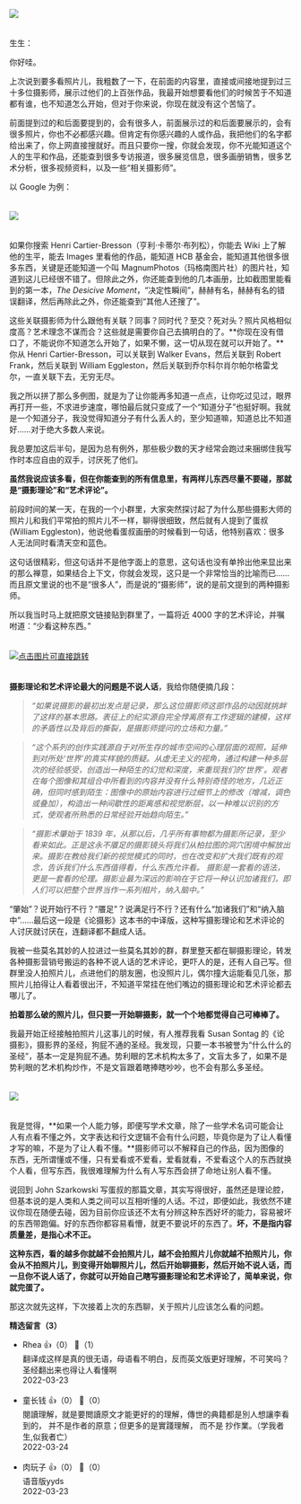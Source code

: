 [![](https://static001.geekbang.org/resource/image/dc/47/dcd1af55baa9cfa596e3d7eb3ea2b847.jpg?wh=750x360)](http://time.geekbang.org/column/article/494153)

　  
生生：

你好哇。

上次说到要多看照片儿，我粗数了一下，在前面的内容里，直接或间接地提到过三十多位摄影师，展示过他们的上百张作品，我最开始想要看他们的时候苦于不知道都有谁，也不知道怎么开始，但对于你来说，你现在就没有这个苦恼了。

前面提到过的和后面要提到的，会有很多人，前面展示过的和后面要展示的，会有很多照片，你也不必都感兴趣。但肯定有你感兴趣的人或作品，我把他们的名字都给出来了，你上网直接搜就好。而且只要你一搜，你就会发现，你不光能知道这个人的生平和作品，还能查到很多专访报道，很多展览信息，很多画册销售，很多艺术分析，很多视频资料，以及一些“相关摄影师”。

以 Google 为例：  
　

![](https://static001.geekbang.org/resource/image/58/20/586ae7e3d335fa22deee968665175020.jpg?wh=2617x3430)

　  
如果你搜索 Henri Cartier-Bresson（亨利·卡蒂尔·布列松），你能去 Wiki 上了解他的生平，能去 Images 里看他的作品，能知道 HCB 基金会，能知道其他很多很多东西，关键是还能知道一个叫 MagnumPhotos（玛格南图片社）的图片社，知道到这儿已经很不错了。但除此之外，你还能查到他的几本画册，比如截图里能看到的第一本，*The Desicive Moment*，“决定性瞬间”，赫赫有名，赫赫有名的错误翻译，然后再除此之外，你还能查到“其他人还搜了”。

这些关联摄影师为什么跟他有关联？同事？同时代？至交？死对头？照片风格相似度高？艺术理念不谋而合？这些就是需要你自己去搞明白的了。**你现在没有借口了，不能说你不知道怎么开始了，如果不懒，这一切从现在就可以开始了。**你从 Henri Cartier-Bresson，可以关联到 Walker Evans，然后关联到 Robert Frank，然后关联到 William Eggleston，然后关联到乔尔科尔肖尔帕尔格雷戈尔，一直关联下去，无穷无尽。

我之所以拼了那么多例图，就是为了让你能再多知道一点点，让你吃过见过，眼界再打开一些，不求进步速度，哪怕最后就只变成了一个“知道分子”也挺好啊。我就是一个知道分子，我没觉得知道分子有什么丢人的，至少知道嘛，知道总比不知道好……对于绝大多数人来说。

我总要加这后半句，是因为总有例外，那些极少数的天才经常会跑过来捆绑住我写作时本应自由的双手，讨厌死了他们。

**虽然我说应该多看，但在你能查到的所有信息里，有两样儿东西尽量不要碰，那就是“摄影理论”和“艺术评论”。**

前段时间的某一天，在我的一个小群里，大家突然探讨起了为什么那些摄影大师的照片儿和我们平常拍的照片儿不一样，聊得很细致，然后就有人提到了蛋叔 (William Eggleston)，他说他看蛋叔画册的时候看到一句话，他特别喜欢：很多人无法同时看清天空和蓝色。

这句话很精彩，但这句话并不是他字面上的意思，这句话也没有单拎出他来显出来的那么禅意，如果结合上下文，你就会发现，这只是一个非常恰当的比喻而已……而且原文里说的也不是“很多人”，而是说的“摄影师”，说的是前文提到的两种摄影师。

所以我当时马上就把原文链接贴到群里了，一篇将近 4000 字的艺术评论，并嘱咐道：“少看这种东西。”  
　

[![](https://static001.geekbang.org/resource/image/33/9a/33dbb75b139084bb7b92730dd7a7ba9a.jpeg?wh=1600x1027 "点击图片可直接跳转")](http://www.benkandbo.com/william-eggleston)

　  
**摄影理论和艺术评论最大的问题是不说人话**，我给你随便摘几段：

> *“如果说摄影的最初出发点是记录，那么这位摄影师这部作品的动因就挑衅了这样的基本思路。表征上的纪实源自完全悖离原有工作逻辑的建模，这样的矛盾性以及背后的撕裂，是摄影师提问的立场和力量。”*

> *“这个系列的创作实践源自于对所生存的城市空间的心理层面的观照，延伸到对所处‘世界’的真实样貌的质疑。从虚无主义的视角，通过构建一种多层次的经验感受，创造出一种陌生的幻觉和深度，来重现我们的‘世界’。观者在每个图像和其组合中所看到的内容并没有什么特别奇怪的地方，几近正确，但同时感到陌生：图像中的原始内容进行过细节上的修改（增减，调色或叠加），构造出一种间歇性的距离感和视觉断层，以一种难以识别的方式，使观者所熟悉的日常经验开始趋向陌生。”*

> *“摄影术肇始于 1839 年，从那以后，几乎所有事物都为摄影所记录，至少看来如此。正是这永不餍足的摄影镜头将我们从柏拉图的洞穴困境中解放出来。摄影在教给我们新的视觉模式的同时，也在改变和扩大我们既有的观念，告诉我们什么东西值得看，什么东西允许看。 摄影是一套看的语法，更是一套看的伦理。摄影业最为深远的影响在于它将一种认识加诸我们，即人们可以把整个世界当作一系列相片，纳入脑中。”*

“肇始”？说开始行不行？“餍足”？说满足行不行？还有什么“加诸我们”和“纳入脑中”……最后这一段是《论摄影》这本书的中译版，这种写摄影理论和艺术评论的人讨厌就讨厌在，连翻译都不翻成人话。

我被一些莫名其妙的人拉进过一些莫名其妙的群，群里整天都在聊摄影理论，转发各种摄影营销号搬运的各种不说人话的艺术评论，更吓人的是，还有人自己写。但群里没人拍照片儿，点进他们的朋友圈，也没照片儿，偶尔撞大运能看见几张，那照片儿拍得让人看着很出汗，不知道平常挂在他们嘴边的摄影理论和艺术评论都去哪儿了。

**拍着那么破的照片儿，但只要一开始聊摄影，就一个个地都觉得自己可棒棒了。**

我最开始正经接触拍照片儿这事儿的时候，有人推荐我看 Susan Sontag 的《论摄影》，摄影界的圣经，狗屁不通的圣经。我发现，只要一本书被誉为“什么什么的圣经”，基本一定是狗屁不通。势利眼的艺术机构太多了，文盲太多了，如果不是势利眼的艺术机构炒作，不是文盲跟着瞎捧瞎吵吵，也不会有那么多圣经。  
　

![](https://static001.geekbang.org/resource/image/3f/df/3f05c64aa60f7166159baaf755e4f5df.jpg?wh=1293x730)

　  
我是觉得，**如果一个人能力够，即便写学术文章，除了一些学术名词可能会让人有点看不懂之外，文字表达和行文逻辑不会有什么问题，毕竟你是为了让人看懂才写的嘛，不是为了让人看不懂。**摄影师可以不解释自己的作品，因为图像的东西，无所谓懂或不懂，只有爱看或不爱看，爱看就看，不爱看这个人的东西就换个人看，但写东西，我很难理解为什么有人写东西会拼了命地让别人看不懂。

说回到 John Szarkowski 写蛋叔的那篇文章，其实写得很好，虽然还是理论腔，但基本说的是人类和人类之间可以互相听懂的人话。不过，即便如此，我依然不建议你现在随便去碰，因为目前你应该还不太有分辨这种东西好坏的能力，容易被坏的东西带跑偏。好的东西你都容易看懵，就更不要说坏的东西了。**坏，不是指内容质量差，是指心术不正。**

**这种东西，看的越多你就越不会拍照片儿，越不会拍照片儿你就越不拍照片儿，你会从不拍照片儿，到变得开始聊照片儿，然后开始聊摄影，然后开始不说人话，而一旦你不说人话了，你就可以开始自己瞎写摄影理论和艺术评论了，简单来说，你就完蛋了。**

那这次就先这样，下次接着上次的东西聊，关于照片儿应该怎么看的问题。
<div><strong>精选留言（3）</strong></div><ul>
<li><span>Rhea</span> 👍（0） 💬（1）<div>翻译成这样是真的很无语，母语看不明白，反而英文版更好理解，不可笑吗？圣经翻出来也得让人看懂啊</div>2022-03-23</li><br/><li><span>童长钱</span> 👍（0） 💬（0）<div>閱讀理解，就是要閲讀原文才能更好的的理解，傳世的典籍都是別人想讓李看到的， 并不是作者的原意；但更多的是實踐理解， 而不是 抄作業。（学我者生,似我者亡）</div>2022-03-24</li><br/><li><span>肉玩子</span> 👍（0） 💬（0）<div>语音版yyds</div>2022-03-23</li><br/>
</ul>